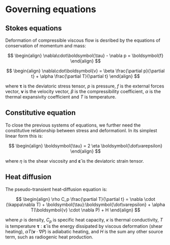 # Governing equations

## Stokes equations

Deformation of compressible viscous flow is desribed by the equations of conservation of momentum and mass:

$$
\begin{align}
\nabla\cdot\boldsymbol{\tau} - \nabla p = \boldsymbol{f}
\end{align}
$$

$$
\begin{align}
\nabla\cdot\boldsymbol{v} = \beta \frac{\partial p}{\partial t} + \alpha \frac{\partial T}{\partial t}
\end{align}
$$

where $\boldsymbol{\tau}$ is the deviatoric stress tensor, $p$ is pressure, $f$ is the external forces vector, $\boldsymbol{v}$ is the velocity vector, $\beta$ is the compressibility coefficient, $\alpha$ is the thermal expansivity coefficient and $T$ is temperature.

## Constitutive equation

To close the previous systems of equations, we further need the constitutive relationship between stress and deformationl. In its simplest linear form this is:

$$
\begin{align}
\boldsymbol{\tau} = 2 \eta \boldsymbol{\dot\varepsilon}
\end{align}
$$

where $\eta$ is the shear viscosity and  $\boldsymbol{\dot\varepsilon}$ is the deviatoric strain tensor.
## Heat diffusion
The pseudo-transient heat-diffusion equation is:

$$
\begin{align}
\rho C_p \frac{\partial T}{\partial t} = \nabla \cdot (\kappa\nabla T) + \boldsymbol{\tau}:\boldsymbol{\dot\varepsilon} + \alpha T(\boldsymbol{v} \cdot \nabla P) + H
\end{align}
$$

where $\rho$ is density, $C_p$ is specific heat capacity, $\kappa$ is thermal conductivity, $T$ is temperature $\boldsymbol{\tau}:\boldsymbol{\dot\varepsilon}$ is the energy dissipated by viscous deformation (shear heating), $\alpha T(\boldsymbol{v} \cdot \nabla P)$ is adiabatic heating, and $H$ is the sum any other source term, such as radiogenic heat production.
